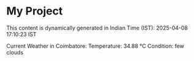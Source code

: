 # My Project

This content is dynamically generated in Indian Time (IST): 2025-04-08 17:10:23 IST


Current Weather in Coimbatore:
Temperature: 34.88 °C
Condition: few clouds
